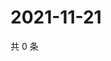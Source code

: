 # 2021-11-21

共 0 条

<!-- BEGIN WEIBO -->
<!-- 最后更新时间 Sun Nov 21 2021 00:01:26 GMT+0800 (China Standard Time) -->

<!-- END WEIBO -->
